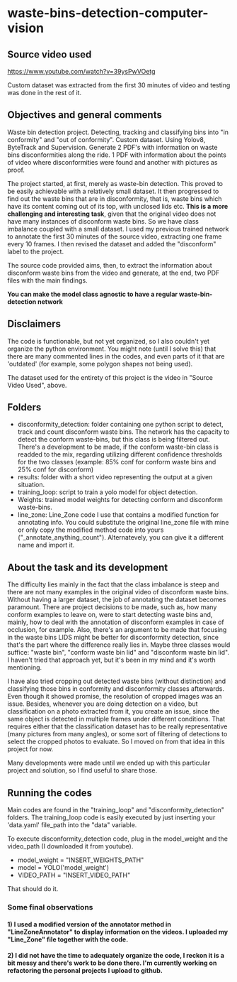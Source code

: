 # waste-bins-detection-computer-vision

## Source video used
https://www.youtube.com/watch?v=39ysPwVOetg 

Custom dataset was extracted from the first 30 minutes of video and testing was done in the rest of it. 

## Objectives and general comments  
Waste bin detection project. Detecting, tracking and classifying bins into "in conformity" and "out of conformity". Custom dataset. Using Yolov8, ByteTrack and Supervision. Generate 2 PDF's with information on waste bins disconformities along the ride. 1 PDF with information about the points of video where disconformities were found and another with pictures as proof. 

The project started, at first, merely as waste-bin detection. This proved to be easily achievable with a relatively small dataset. It then progressed to find out the waste bins that are in disconformity, that is, waste bins which have its content coming out of its top, with unclosed lids etc. **This is a more challenging and interesting task**, given that the original video does not have many instances of disconform waste bins. So we have class imbalance coupled with a small dataset. I used my previous trained network to annotate the first 30 minutes of the source video, extracting one frame every 10 frames. I then revised the dataset and added the "disconform" label to the project.

The source code provided aims, then, to extract the information about disconform waste bins from the video and generate, at the end, two PDF files with the main findings. 

**You can make the model class agnostic to have a regular waste-bin-detection network**

## Disclaimers 
The code is functionable, but not yet organized, so I also couldn't yet organize the python environment. You might note (until I solve this) that there are many commented lines in the codes, and even parts of it that are 'outdated' (for example, some polygon shapes not being used). 

The dataset used for the entirety of this project is the video in "Source Video Used", above.

## Folders 

- disconformity_detection: folder containing one python script to detect, track and count disconform waste bins. The network has the capacity to detect the conform waste-bins, but this class is being filtered out. There's a development to be made, if the conform waste-bin class is readded to the mix, regarding utilizing different confidence thresholds for the two classes (example: 85% conf for conform waste bins and 25% conf for disconform)
- results: folder with a short video representing the output at a given situation. 
- training_loop: script to train a yolo model for object detection.
- Weights: trained model weights for detecting conform and disconform waste-bins. 
- line_zone: Line_Zone code I use that contains a modified function for annotating info. You could substitute the original line_zone file with mine or only copy the modified method code into yours ("_annotate_anything_count"). Alternatevely, you can give it a different name and import it. 

## About the task and its development

The difficulty lies mainly in the fact that the class imbalance is steep and there are not many examples in the original video of disconform waste bins. Without having a larger dataset, the job of annotating the dataset becomes paramount. There are project decisions to be made, such as, how many conform examples to leave on, were to start detecting waste bins and, mainly, how to deal with the annotation of disconform examples in case of occlusion, for example. Also, there's an argument to be made that focusing in the waste bins LIDS might be better for disconformity detection, since that's the part where the difference really lies in. Maybe three classes would suffice: "waste bin", "conform waste bin lid" and "disconform waste bin lid". I haven't tried that approach yet, but it's been in my mind and it's worth mentioning. 

I have also tried cropping out detected waste bins (without distinction) and classifying those bins in conformity and disconformity classes afterwards. Even though it showed promise, the resolution of cropped images was an issue. Besides, whenever you are doing detection on a video, but classification on a photo extracted from it, you create an issue, since the same object is detected in multiple frames under different conditions. That requires either that the classification dataset has to be really representative (many pictures from many angles), or some sort of filtering of detections to select the cropped photos to evaluate. So I moved on from that idea in this project for now.  

Many developments were made until we ended up with this particular project and solution, so I find useful to share those. 


## Running the codes
Main codes are found in the "training_loop" and "disconformity_detection" folders. 
The training_loop code is easily executed by just inserting your 'data.yaml' file_path into the "data" variable. 

To execute disconformity_detection code, plug in the model_weight and the video_path (I downloaded it from youtube).

- model_weight = "INSERT_WEIGHTS_PATH"
- model = YOLO('model_weight')
- VIDEO_PATH = "INSERT_VIDEO_PATH"

That should do it. 


### Some final observations 
#### 1) I used a modified version of the annotator method in "LineZoneAnnotator" to display information on the videos. I uploaded my "Line_Zone" file together with the code. 
#### 2) I did not have the time to adequately organize the code, I reckon it is a bit messy and there's work to be done there. I'm currently working on refactoring the personal projects I upload to github. 
